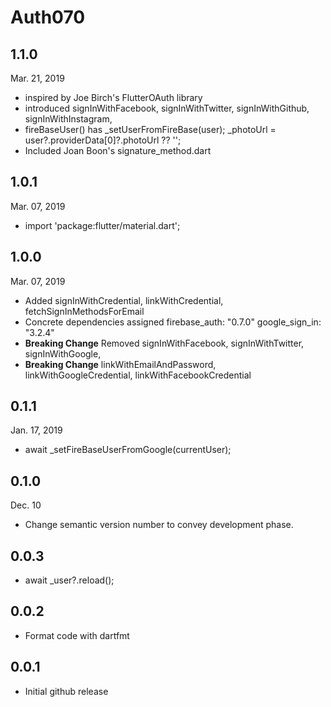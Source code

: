 # Auth070

## 1.1.0
 Mar. 21, 2019  
- inspired by Joe Birch's FlutterOAuth library
- introduced signInWithFacebook, signInWithTwitter, signInWithGithub, signInWithInstagram, 
- fireBaseUser() has _setUserFromFireBase(user); _photoUrl = user?.providerData[0]?.photoUrl ?? ''; 
- Included Joan Boon's signature_method.dart

## 1.0.1
 Mar. 07, 2019  
- import 'package:flutter/material.dart';

## 1.0.0
 Mar. 07, 2019  
- Added signInWithCredential, linkWithCredential, fetchSignInMethodsForEmail
- Concrete dependencies assigned firebase_auth: "0.7.0" google_sign_in: "3.2.4"
- **Breaking Change** Removed signInWithFacebook, signInWithTwitter, signInWithGoogle, 
- **Breaking Change** linkWithEmailAndPassword, linkWithGoogleCredential, linkWithFacebookCredential

## 0.1.1 
 Jan. 17, 2019  
- await _setFireBaseUserFromGoogle(currentUser);

## 0.1.0 
 Dec. 10
- Change semantic version number to convey development phase.

## 0.0.3
- await _user?.reload();

## 0.0.2
- Format code with dartfmt

## 0.0.1 
- Initial github release